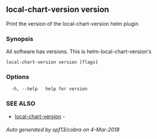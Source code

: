 ## local-chart-version version

Print the version of the local-chart-version helm plugin

### Synopsis


All software has versions. This is helm-local-chart-version's

```
local-chart-version version [flags]
```

### Options

```
  -h, --help   help for version
```

### SEE ALSO
* [local-chart-version](local-chart-version.md)	 - 

###### Auto generated by spf13/cobra on 4-Mar-2018
